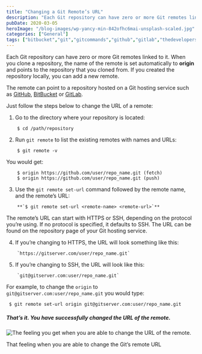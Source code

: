 ```yaml
---
title: "Changing a Git Remote’s URL"
description: "Each Git repository can have zero or more Git remotes linked to it. When you clone a repository, the name of the remote is set automatically to origin and points to the repository that you cloned from. If you created the repository locally, you can add a new remote. The remote can point to a repository hosted on [&hellip;]"
pubDate: 2020-03-05
heroImage: "/blog-images/wp-yancy-min-842ofhc6mai-unsplash-scaled.jpg"
categories: ["General"]
tags: ["bitbucket","git","gitcommands","github","gitlab","thedeveloperstory","version-control","versioning"]
---
```


Each Git repository can have zero or more Git remotes linked to it. When you clone a repository, the name of the remote is set automatically to **origin** and points to the repository that you cloned from. If you created the repository locally, you can add a new remote.

The remote can point to a repository hosted on a Git hosting service such as [GitHub](https://github.com/), [BitBucket](https://bitbucket.org/) or [GitLab](https://about.gitlab.com/).

Just follow the steps below to change the URL of a remote:

1.  Go to the directory where your repository is located:

```
    $ cd /path/repository
```

2. Run `git remote` to list the existing remotes with names and URLs:

```
    $ git remote -v
```

You would get:

```
    $ origin https://github.com/user/repo_name.git (fetch)
    $ origin https://github.com/user/repo_name.git (push)
```

3. Use the `git remote set-url` command followed by the remote name, and the remote’s URL:

```
    **`$ git remote set-url <remote-name> <remote-url>`**
```

The remote’s URL can start with HTTPS or SSH, depending on the protocol you’re using. If no protocol is specified, it defaults to SSH. The URL can be found on the repository page of your Git hosting service.

4. If you’re changing to HTTPS, the URL will look something like this:

```
    `https://gitserver.com/user/repo_name.git`
```

5. If you’re changing to SSH, the URL will look like this:

```
    `git@gitserver.com:user/repo_name.git`
```

For example, to change the `origin` to `git@gitserver.com:user/repo_name.git` you would type:

```
 $ git remote set-url origin git@gitserver.com:user/repo_name.git
```

##### **That’s it. You have successfully changed the URL of the remote.**

![The feeling you get when you are able to change the URL of the remote.](https://thedeveloperstory.files.wordpress.com/2020/03/completed.gif?w=480)

That feeling when you are able to change the Git’s remote URL